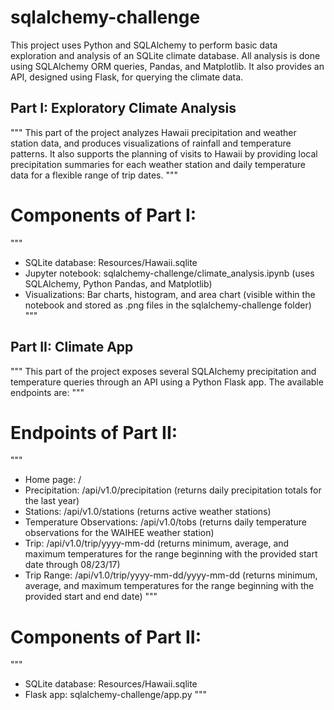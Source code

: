 # sqlalchemy-challenge

This project uses Python and SQLAlchemy to perform basic data exploration and analysis of an SQLite climate database.
All analysis is done using SQLAlchemy ORM queries, Pandas, and Matplotlib.
It also provides an API, designed using Flask, for querying the climate data.


## Part I: Exploratory Climate Analysis

"""
This part of the project analyzes Hawaii precipitation and weather station data, and produces visualizations of rainfall and temperature patterns.
It also supports the planning of visits to Hawaii by providing local precipitation summaries for each weather station and daily temperature data for a flexible range of trip dates.
"""

# Components of Part I:
"""
- SQLite database: Resources/Hawaii.sqlite
- Jupyter notebook: sqlalchemy-challenge/climate_analysis.ipynb (uses SQLAlchemy, Python Pandas, and Matplotlib)
- Visualizations: Bar charts, histogram, and area chart (visible within the notebook and stored as .png files in the sqlalchemy-challenge folder)
"""

## Part II: Climate App

"""
This part of the project exposes several SQLAlchemy precipitation and temperature queries through an API using a Python Flask app.
The available endpoints are:
"""

# Endpoints of Part II:
"""
- Home page: /
- Precipitation: /api/v1.0/precipitation (returns daily precipitation totals for the last year)
- Stations: /api/v1.0/stations (returns active weather stations)
- Temperature Observations: /api/v1.0/tobs (returns daily temperature observations for the WAIHEE weather station)
- Trip: /api/v1.0/trip/yyyy-mm-dd (returns minimum, average, and maximum temperatures for the range beginning with the provided start date through 08/23/17)
- Trip Range: /api/v1.0/trip/yyyy-mm-dd/yyyy-mm-dd (returns minimum, average, and maximum temperatures for the range beginning with the provided start and end date)
"""

# Components of Part II:
"""
- SQLite database: Resources/Hawaii.sqlite
- Flask app: sqlalchemy-challenge/app.py
"""



